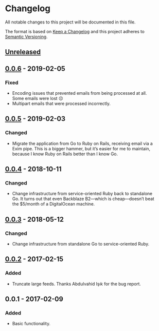 # Changelog
All notable changes to this project will be documented in this file.

The format is based on [Keep a Changelog](http://keepachangelog.com/en/1.0.0/)
and this project adheres to [Semantic Versioning](http://semver.org/spec/v2.0.0.html).

## [Unreleased]

## [0.0.6] - 2019-02-05
### Fixed
- Encoding issues that prevented emails from being processed at all. Some emails were lost ☹️
- Multipart emails that were processed incorrectly.

## [0.0.5] - 2019-02-03
### Changed
- Migrate the application from Go to Ruby on Rails, receiving email via a Exim pipe. This is a bigger hammer, but it’s easier for me to maintain, because I know Ruby on Rails better than I know Go.

## [0.0.4] - 2018-10-11
### Changed
- Change infrastructure from service-oriented Ruby back to standalone Go. It turns out that even Backblaze B2—which is cheap—doesn’t beat the $5/month of a DigitalOcean machine.

## [0.0.3] - 2018-05-12
### Changed
- Change infrastructure from standalone Go to service-oriented Ruby.

## [0.0.2] - 2017-02-15
### Added
- Truncate large feeds. Thanks Abdulvahid Işık for the bug report.

## 0.0.1 - 2017-02-09
### Added
- Basic functionality.

[Unreleased]: https://github.com/leafac/kill-the-newsletter/compare/0.0.6...HEAD
[0.0.6]: https://github.com/leafac/kill-the-newsletter/compare/0.0.5...0.0.6
[0.0.5]: https://github.com/leafac/kill-the-newsletter/compare/0.0.4...0.0.5
[0.0.4]: https://github.com/leafac/kill-the-newsletter/compare/0.0.3...0.0.4
[0.0.3]: https://github.com/leafac/kill-the-newsletter/compare/0.0.2...0.0.3
[0.0.2]: https://github.com/leafac/kill-the-newsletter/compare/0.0.1...0.0.2
